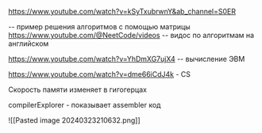 https://www.youtube.com/watch?v=kSyTxubrwnY&ab_channel=S0ER

-- пример решения алгоритмов с помощью матрицы
https://www.youtube.com/@NeetCode/videos
-- видос по алгоритмам на английском 

https://www.youtube.com/watch?v=YhDmXG7ujX4 -- вычисление ЭВМ

https://www.youtube.com/watch?v=dme66iCdJ4k - CS

Скорость памяти изменяет в гигогерцах

compilerExplorer - показывает assembler код

![[Pasted image 20240323210632.png]]